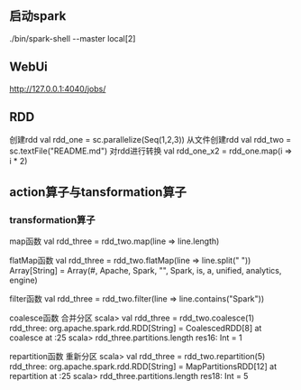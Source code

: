 ## 启动spark

./bin/spark-shell --master local[2]

## WebUi

http://127.0.0.1:4040/jobs/

## RDD

创建rdd
val rdd_one = sc.parallelize(Seq(1,2,3))
从文件创建rdd
val rdd_two = sc.textFile("README.md")
对rdd进行转换
val rdd_one_x2 = rdd_one.map(i => i * 2)

## action算子与tansformation算子

### transformation算子

map函数
val rdd_three = rdd_two.map(line => line.length)

flatMap函数
val rdd_three = rdd_two.flatMap(line => line.split(" "))
Array[String] = Array(#, Apache, Spark, "", Spark, is, a, unified, analytics, engine)

filter函数
val rdd_three = rdd_two.filter(line => line.contains("Spark"))

coalesce函数 合并分区
scala> val rdd_three = rdd_two.coalesce(1)
rdd_three: org.apache.spark.rdd.RDD[String] = CoalescedRDD[8] at coalesce at <console>:25
scala> rdd_three.partitions.length
res16: Int = 1

repartition函数 重新分区
scala> val rdd_three = rdd_two.repartition(5)
rdd_three: org.apache.spark.rdd.RDD[String] = MapPartitionsRDD[12] at repartition at <console>:25
scala> rdd_three.partitions.length
res18: Int = 5
 


